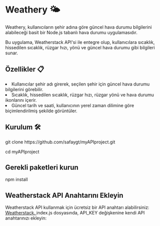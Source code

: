 <h1>Weathery 🌤️</h1> 


<p>Weathery, kullanıcıların şehir adına göre güncel hava durumu bilgilerini alabileceği basit bir Node.js tabanlı hava durumu uygulamasıdır. </p>
<p>Bu uygulama, Weatherstack API'si ile entegre olup, kullanıcılara sıcaklık, hissedilen sıcaklık, rüzgar hızı, yönü ve güncel hava durumu gibi bilgileri sunar. </p>

<h2>Özellikler 📋</h2> 
<li>Kullanıcılar şehir adı girerek, seçilen şehir için güncel hava durumu bilgilerini görebilir.</li>
<li>Sıcaklık, hissedilen sıcaklık, rüzgar hızı, rüzgar yönü ve hava durumu ikonlarını içerir.</li>
<li>Güncel tarih ve saati, kullanıcının yerel zaman dilimine göre biçimlendirilmiş şekilde görüntüler.</li>

<h2>Kurulum 🛠️ </h2>
<p>git clone https://github.com/safaygt/myAPIproject.git</p>
<p>cd myAPIproject</p>

<h2>Gerekli paketleri kurun</h2>
<p>npm install</p>


<h2> Weatherstack API Anahtarını Ekleyin </h2>

Weatherstack API kullanmak için ücretsiz bir API anahtarı alabilirsiniz: <a href="https://weatherstack.com/"> Weatherstack. </a>
index.js dosyasında, API_KEY değişkenine kendi API anahtarınızı ekleyin:
